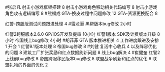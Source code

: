 #张启凡 
射击小游戏框架搭建   8
射击小游戏角色移动相关代码编写   8
射击小游戏角色攻击逻辑编写     8
#熊福成 
GTA-换皮过程中问题修改                                      12
GTA-资源更换配合                                                  8

红警-跨服版测试问题跟进处理                               4
#雷龙灏 
黑帮版本bug修改  2小时

红警2跨服版本2.6.0 GP/IOS开发及提审  10小时 
红警1版本 SDK及计费版本升级  8小时 
帝国线上bug修改  4小时
#胡菲菲 
GTA 版本推进相关 4
工作进度跟进及安排   1
开会 1
红警9.1版本处理     8
帝国bug修改       8
#刘健 
复活中心收兵   4
以及阵容优化的问题   8
建筑工厂扩张奖励和红点数据刷新问题	8
线上bug解决	4
#崔健奎 
红警2上线前bug修改 8
帝国跨服移民版本bug修改 8
联盟战争刷新和红点的优化 6
联盟礼物的界面的优化 2
